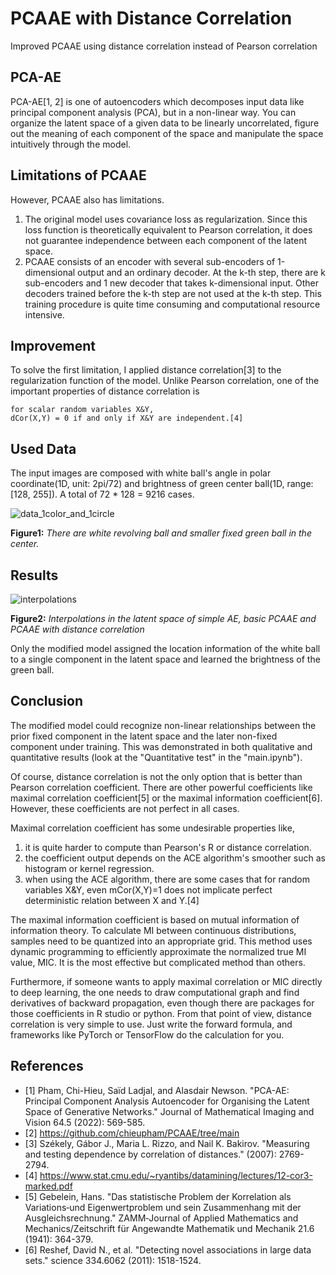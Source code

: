 # PCAAE with Distance Correlation
Improved PCAAE using distance correlation instead of Pearson correlation


## PCA-AE
PCA-AE[1, 2] is one of autoencoders which decomposes input data like principal component analysis (PCA), but in a non-linear way. You can organize the latent space of a given data to be linearly uncorrelated, figure out the meaning of each component of the space and manipulate the space intuitively through the model. 


## Limitations of PCAAE
However, PCAAE also has limitations.
  1. The original model uses covariance loss as regularization. Since this loss function is theoretically equivalent to Pearson correlation, it does not guarantee independence between each component of the latent space.
  2. PCAAE consists of an encoder with several sub-encoders of 1-dimensional output and an ordinary decoder. At the k-th step, there are k sub-encoders and 1 new decoder that takes k-dimensional input. Other decoders trained before the k-th step are not used at the k-th step. This training procedure is quite time consuming and computational resource intensive.


## Improvement
To solve the first limitation, I applied distance correlation[3] to the regularization function of the model. Unlike Pearson correlation, one of the important properties of distance correlation is 

    for scalar random variables X&Y, 
    dCor(X,Y) = 0 if and only if X&Y are independent.[4]
 

## Used Data
The input images are composed with white ball's angle in polar coordinate(1D, unit: 2pi/72) and brightness of green center ball(1D, range: [128, 255]). A total of 72 * 128 = 9216 cases. 

![data_1color_and_1circle](https://github.com/disin7c9/PCAAE-with-Distance-Correlation/assets/94789911/f3ae87e9-43ee-4dc4-9043-e4bd918dd303)


**Figure1:** *There are white revolving ball and smaller fixed green ball in the center.*
   
    
## Results

![interpolations](https://github.com/disin7c9/PCAAE-with-Distance-Correlation/assets/94789911/5d517d38-70a2-4505-a12d-3f72f77fd9ff)


**Figure2:** *Interpolations in the latent space of simple AE, basic PCAAE and PCAAE with distance correlation*

Only the modified model assigned the location information of the white ball to a single component in the latent space and learned the brightness of the green ball.


## Conclusion
The modified model could recognize non-linear relationships between the prior fixed component in the latent space and the later non-fixed component under training. This was demonstrated in both qualitative and quantitative results (look at the "Quantitative test" in the "main.ipynb").

Of course, distance correlation is not the only option that is better than Pearson correlation coefficient. There are other powerful coefficients like maximal correlation coefficient[5] or the maximal information coefficient[6]. However, these coefficients are not perfect in all cases.

Maximal correlation coefficient has some undesirable properties like,
  1. it is quite harder to compute than Pearson's R or distance correlation.
  2. the coefficient output depends on the ACE algorithm's smoother such as histogram or kernel regression.
  3. when using the ACE algorithm, there are some cases that for random variables X&Y, even mCor(X,Y)=1 does not implicate perfect deterministic relation between X and Y.[4]

The maximal information coefficient is based on mutual information of information theory. To calculate MI between continuous distributions, samples need to be quantized into an appropriate grid. This method uses dynamic programming to efficiently approximate the normalized true MI value, MIC. It is the most effective but complicated method than others.

Furthermore, if someone wants to apply maximal correlation or MIC directly to deep learning, the one needs to draw computational graph and find derivatives of backward propagation, even though there are packages for those coefficients in R studio or python. From that point of view, distance correlation is very simple to use. Just write the forward formula, and frameworks like PyTorch or TensorFlow do the calculation for you.


## References
- [1] Pham, Chi-Hieu, Saïd Ladjal, and Alasdair Newson. "PCA-AE: Principal Component Analysis Autoencoder for Organising the Latent Space of Generative Networks." Journal of Mathematical Imaging and Vision 64.5 (2022): 569-585.
- [2] https://github.com/chieupham/PCAAE/tree/main
- [3] Székely, Gábor J., Maria L. Rizzo, and Nail K. Bakirov. "Measuring and testing dependence by correlation of distances." (2007): 2769-2794.
- [4] https://www.stat.cmu.edu/~ryantibs/datamining/lectures/12-cor3-marked.pdf
- [5] Gebelein, Hans. "Das statistische Problem der Korrelation als Variations‐und Eigenwertproblem und sein Zusammenhang mit der Ausgleichsrechnung." ZAMM‐Journal of Applied Mathematics and Mechanics/Zeitschrift für Angewandte Mathematik und Mechanik 21.6 (1941): 364-379.
- [6] Reshef, David N., et al. "Detecting novel associations in large data sets." science 334.6062 (2011): 1518-1524.
